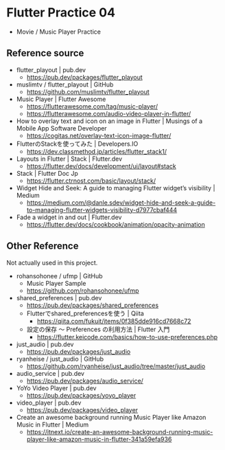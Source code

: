 # Flutter Practice 04

- Movie / Music Player Practice

## Reference source

- flutter_playout | pub.dev
  - https://pub.dev/packages/flutter_playout
- muslimtv / flutter_playout | GitHub
  - https://github.com/muslimtv/flutter_playout
- Music Player | Flutter Awesome
  - https://flutterawesome.com/tag/music-player/
  - https://flutterawesome.com/audio-video-player-in-flutter/
- How to overlay text and icon on an image in Flutter | Musings of a Mobile App Software Developer
  - https://cogitas.net/overlay-text-icon-image-flutter/
- FlutterのStackを使ってみた | Developers.IO
  - https://dev.classmethod.jp/articles/flutter_stack1/
- Layouts in Flutter | Stack | Flutter.dev
  - https://flutter.dev/docs/development/ui/layout#stack
- Stack | Flutter Doc Jp
  - https://flutter.ctrnost.com/basic/layout/stack/
- Widget Hide and Seek: A guide to managing Flutter widget’s visibility | Medium
  - https://medium.com/@danle.sdev/widget-hide-and-seek-a-guide-to-managing-flutter-widgets-visibility-d7977cbaf444
- Fade a widget in and out | Flutter.dev
  - https://flutter.dev/docs/cookbook/animation/opacity-animation

## Other Reference

Not actually used in this project.

- rohansohonee / ufmp | GitHub
  - Music Player Sample
  - https://github.com/rohansohonee/ufmp
- shared_preferences | pub.dev
  - https://pub.dev/packages/shared_preferences
  - Flutterでshared_preferencesを使う | Qiita
    - https://qiita.com/fukuit/items/0f385dde916cd7668c72
  - 設定の保存 〜 Preferences の利用方法 | Flutter 入門
    - https://flutter.keicode.com/basics/how-to-use-preferences.php
- just_audio | pub.dev
  - https://pub.dev/packages/just_audio
- ryanheise / just_audio | GitHub
  - https://github.com/ryanheise/just_audio/tree/master/just_audio
- audio_service | pub.dev
  - https://pub.dev/packages/audio_service/
- YoYo Video Player | pub.dev
  - https://pub.dev/packages/yoyo_player
- video_player | pub.dev
  - https://pub.dev/packages/video_player
- Create an awesome background running Music Player like Amazon Music in Flutter | Medium
  - https://itnext.io/create-an-awesome-background-running-music-player-like-amazon-music-in-flutter-341a59efa936
